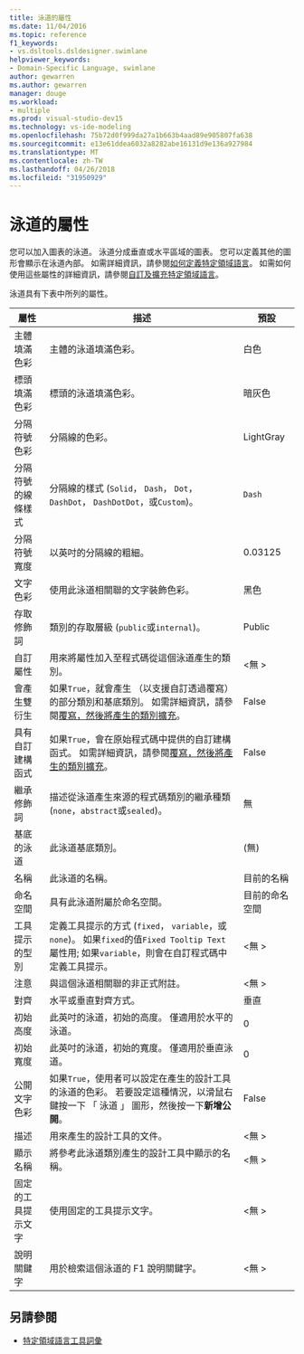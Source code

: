 ```yaml
---
title: 泳道的屬性
ms.date: 11/04/2016
ms.topic: reference
f1_keywords:
- vs.dsltools.dsldesigner.swimlane
helpviewer_keywords:
- Domain-Specific Language, swimlane
author: gewarren
ms.author: gewarren
manager: douge
ms.workload:
- multiple
ms.prod: visual-studio-dev15
ms.technology: vs-ide-modeling
ms.openlocfilehash: 75b72d0f999da27a1b663b4aad89e905807fa638
ms.sourcegitcommit: e13e61ddea6032a8282abe16131d9e136a927984
ms.translationtype: MT
ms.contentlocale: zh-TW
ms.lasthandoff: 04/26/2018
ms.locfileid: "31950929"
---
```

# <a name="properties-of-swimlanes"></a>泳道的屬性
您可以加入圖表的泳道。 泳道分成垂直或水平區域的圖表。 您可以定義其他的圖形會顯示在泳道內部。 如需詳細資訊，請參閱[如何定義特定領域語言](../modeling/how-to-define-a-domain-specific-language.md)。 如需如何使用這些屬性的詳細資訊，請參閱[自訂及擴充特定領域語言](../modeling/customizing-and-extending-a-domain-specific-language.md)。

 泳道具有下表中所列的屬性。

|屬性|描述|預設|
|--------------|-----------------|-------------|
|主體填滿色彩|主體的泳道填滿色彩。|白色|
|標頭填滿色彩|標頭的泳道填滿色彩。|暗灰色|
|分隔符號色彩|分隔線的色彩。|LightGray|
|分隔符號的線條樣式|分隔線的樣式 (`Solid`， `Dash`， `Dot`， `DashDot`， `DashDotDot`，或`Custom`)。|`Dash`|
|分隔符號寬度|以英吋的分隔線的粗細。|0.03125|
|文字色彩|使用此泳道相關聯的文字裝飾色彩。|黑色|
|存取修飾詞|類別的存取層級 (`public`或`internal`)。|Public|
|自訂屬性|用來將屬性加入至程式碼從這個泳道產生的類別。|\<無 >|
|會產生雙衍生|如果`True`，就會產生 （以支援自訂透過覆寫） 的部分類別和基底類別。 如需詳細資訊，請參閱[覆寫，然後將產生的類別擴充](../modeling/overriding-and-extending-the-generated-classes.md)。|False|
|具有自訂建構函式|如果`True`，會在原始程式碼中提供的自訂建構函式。 如需詳細資訊，請參閱[覆寫，然後將產生的類別擴充](../modeling/overriding-and-extending-the-generated-classes.md)。|False|
|繼承修飾詞|描述從泳道產生來源的程式碼類別的繼承種類 (`none`，`abstract`或`sealed`)。|無|
|基底的泳道|此泳道基底類別。|(無)|
|名稱|此泳道的名稱。|目前的名稱|
|命名空間|具有此泳道附屬於命名空間。|目前的命名空間|
|工具提示的型別|定義工具提示的方式 (`fixed`， `variable`，或`none`)。 如果`fixed`的值`Fixed Tooltip Text`屬性用; 如果`variable`，則會在自訂程式碼中定義工具提示。|\<無 >|
|注意|與這個泳道相關聯的非正式附註。|\<無 >|
|對齊|水平或垂直對齊方式。|垂直|
|初始高度|此英吋的泳道，初始的高度。 僅適用於水平的泳道。|0|
|初始寬度|此英吋的泳道，初始的寬度。 僅適用於垂直泳道。|0|
|公開文字色彩|如果`True`，使用者可以設定在產生的設計工具的泳道的色彩。 若要設定這種情況，以滑鼠右鍵按一下 「 泳道 」 圖形，然後按一下**新增公開**。|False|
|描述|用來產生的設計工具的文件。|\<無 >|
|顯示名稱|將參考此泳道類別產生的設計工具中顯示的名稱。|\<無 >|
|固定的工具提示文字|使用固定的工具提示文字。|\<無 >|
|說明關鍵字|用於檢索這個泳道的 F1 說明關鍵字。|\<無 >|

## <a name="see-also"></a>另請參閱

- [特定領域語言工具詞彙](http://msdn.microsoft.com/ca5e84cb-a315-465c-be24-76aa3df276aa)